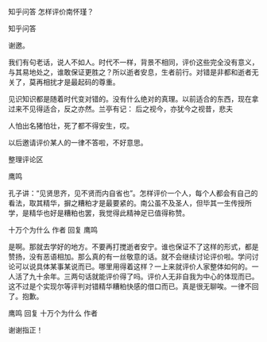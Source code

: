  
 知乎问答 怎样评价南怀瑾？ 
 
 
 
 
 
 知乎问答 
 
 

 

 谢邀。

 

 我们有句老话，说人不如人。时代不一样，背景不相同，评价这些完全没有意义，与其易地处之，谁敢保证更胜之？所以逝者安息，生者前行。对错是非都和逝者无关了，莫再相扰才是最起码的尊重。

 

 见识知识都是随着时代变对错的。没有什么绝对的真理。以前适合的东西，现在拿过来不见得适合，反之亦然。兰亭有记： 后之视今，亦犹今之视昔，悲夫 

 

 

 人怕出名猪怕壮，死了都不得安生，哎。

 

 

 以后邀请评价某人的一律不答啦，不好意思。

 

 整理评论区 

 鹰鸣 

 孔子讲：“见贤思齐，见不贤而内自省也”。怎样评价一个人，每个人都会有自己的看法，取其精华，摒之糟粕才是最要紧的。南公虽不及圣人，但毕其一生传授所学，是精华也好是糟粕也罢，我觉得此精神足已值得称赞。

 

 十万个为什么 作者 回复 鹰鸣 

 是啊。那就去学好的地方。不要再打搅逝者安宁。谁也保证不了这样的形式，都是赞扬，没有恶语相加。那么真的有一丝敬意的话。就不会继续讨论评价啦。学问讨论可以说具体某事某说而已。哪里用得着这样？一上来就评价人家整体如何的。一人活了九十余年。三两句话就能评价得了吗。评价人无非自我为中心的体现而已。这不过是个实现尔等评判对错精华糟粕快感的借口而已。真是很无聊唉。一律不回了。抱歉。

 

 鹰鸣 回复 十万个为什么 作者 

 谢谢指正！ 